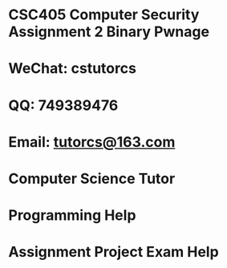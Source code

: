 # CSC405 Computer Security Assignment 2 Binary Pwnage
# WeChat: cstutorcs

# QQ: 749389476

# Email: tutorcs@163.com

# Computer Science Tutor

# Programming Help

# Assignment Project Exam Help
